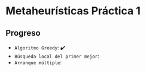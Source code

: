 # Metaheurísticas Práctica 1

## Progreso

- `Algoritmo Greedy`: ✔️
- `Búsqueda local del primer mejor`:
- `Arranque múltiple`: